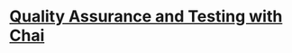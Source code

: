 # [Quality Assurance and Testing with Chai](https://www.freecodecamp.org/learn/quality-assurance/quality-assurance-and-testing-with-chai/)
